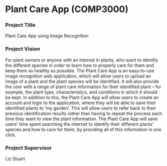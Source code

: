 # Plant Care App (COMP3000)

### Project Title
Plant Care App using Image Recognition

### Project Vision
For plant owners or anyone with an interest in plants, who want to identify the different species in order to learn how to properly care for them and keep them as healthy as possible. The Plant Care App is an easy-to-use image recognition web application, which will allow users to upload an image of a plant and the plant species will be identified. It will also provide the user with a range of plant care information for their identified plant – for example, the plant type, characteristics, and conditions in which it should be kept. In addition to this, the Plant Care App will allow users to create an account and login to the application, where they will be able to save their identified plants to ‘my garden’. This will allow users to refer back to their previous identification results rather than having to repeat the process each time they want to view the plant information. The Plant Care App will save users’ time spent searching the internet to identify their different plants' species and how to care for them, by providing all of this information in one click.

### Project Supervisor
Liz Stuart
